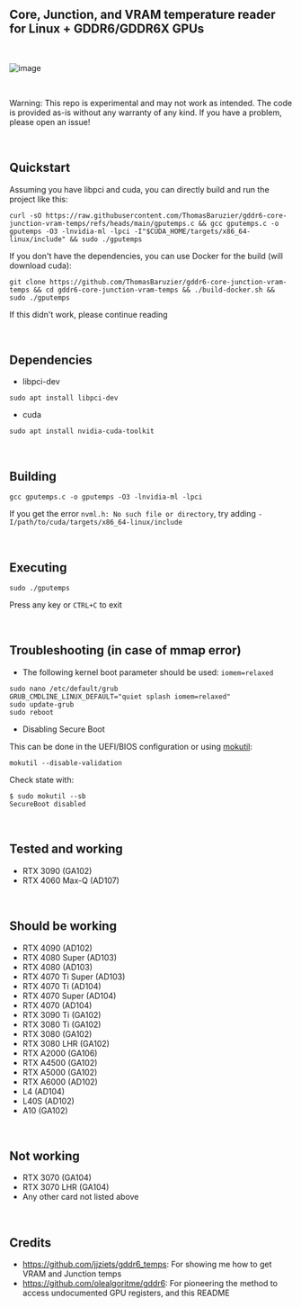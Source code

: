 ## Core, Junction, and VRAM temperature reader for Linux + GDDR6/GDDR6X GPUs

<br>

![image](https://github.com/user-attachments/assets/f92c9e98-07cc-4bc9-964d-ce616cfbc28c)

<br>

Warning: This repo is experimental and may not work as intended. The code is provided as-is without any warranty of any kind. If you have a problem, please open an issue!

<br>

## Quickstart

Assuming you have libpci and cuda, you can directly build and run the project like this:

```
curl -sO https://raw.githubusercontent.com/ThomasBaruzier/gddr6-core-junction-vram-temps/refs/heads/main/gputemps.c && gcc gputemps.c -o gputemps -O3 -lnvidia-ml -lpci -I"$CUDA_HOME/targets/x86_64-linux/include" && sudo ./gputemps
```

If you don't have the dependencies, you can use Docker for the build (will download cuda):

```
git clone https://github.com/ThomasBaruzier/gddr6-core-junction-vram-temps && cd gddr6-core-junction-vram-temps && ./build-docker.sh && sudo ./gputemps
```

If this didn't work, please continue reading

<br>

## Dependencies

- libpci-dev 
```
sudo apt install libpci-dev
```

- cuda
```
sudo apt install nvidia-cuda-toolkit
```

<br>

## Building

```
gcc gputemps.c -o gputemps -O3 -lnvidia-ml -lpci
```

If you get the error `nvml.h: No such file or directory`, try adding `-I/path/to/cuda/targets/x86_64-linux/include`

<br>

## Executing

```
sudo ./gputemps
```

Press any key or `CTRL+C` to exit

<br>

## Troubleshooting (in case of mmap error)

- The following kernel boot parameter should be used: `iomem=relaxed`

```
sudo nano /etc/default/grub
GRUB_CMDLINE_LINUX_DEFAULT="quiet splash iomem=relaxed"
sudo update-grub
sudo reboot
```

- Disabling Secure Boot
  
This can be done in the UEFI/BIOS configuration or using [mokutil](https://wiki.debian.org/SecureBoot#Disabling.2Fre-enabling_Secure_Boot):

```
mokutil --disable-validation
```

Check state with:
```
$ sudo mokutil --sb
SecureBoot disabled
```

<br>

## Tested and working

- RTX 3090 (GA102)
- RTX 4060 Max-Q (AD107)

<br>

## Should be working
- RTX 4090 (AD102)
- RTX 4080 Super (AD103)
- RTX 4080 (AD103)
- RTX 4070 Ti Super (AD103)
- RTX 4070 Ti (AD104)
- RTX 4070 Super (AD104)
- RTX 4070 (AD104)
- RTX 3090 Ti (GA102)
- RTX 3080 Ti (GA102)
- RTX 3080 (GA102)
- RTX 3080 LHR (GA102)
- RTX A2000 (GA106)
- RTX A4500 (GA102)
- RTX A5000 (GA102)
- RTX A6000 (AD102)
- L4 (AD104)
- L40S (AD102)
- A10 (GA102)

<br>

## Not working
- RTX 3070 (GA104)
- RTX 3070 LHR (GA104)
- Any other card not listed above

<br>

## Credits
- https://github.com/jjziets/gddr6_temps: For showing me how to get VRAM and Junction temps
- https://github.com/olealgoritme/gddr6: For pioneering the method to access undocumented GPU registers, and this README
